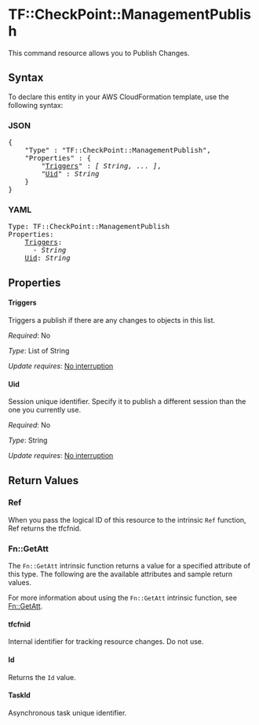 # TF::CheckPoint::ManagementPublish

This command resource allows you to Publish Changes.

## Syntax

To declare this entity in your AWS CloudFormation template, use the following syntax:

### JSON

<pre>
{
    "Type" : "TF::CheckPoint::ManagementPublish",
    "Properties" : {
        "<a href="#triggers" title="Triggers">Triggers</a>" : <i>[ String, ... ]</i>,
        "<a href="#uid" title="Uid">Uid</a>" : <i>String</i>
    }
}
</pre>

### YAML

<pre>
Type: TF::CheckPoint::ManagementPublish
Properties:
    <a href="#triggers" title="Triggers">Triggers</a>: <i>
      - String</i>
    <a href="#uid" title="Uid">Uid</a>: <i>String</i>
</pre>

## Properties

#### Triggers

Triggers a publish if there are any changes to objects in this list.

_Required_: No

_Type_: List of String

_Update requires_: [No interruption](https://docs.aws.amazon.com/AWSCloudFormation/latest/UserGuide/using-cfn-updating-stacks-update-behaviors.html#update-no-interrupt)

#### Uid

Session unique identifier. Specify it to publish a different session than the one you currently use.

_Required_: No

_Type_: String

_Update requires_: [No interruption](https://docs.aws.amazon.com/AWSCloudFormation/latest/UserGuide/using-cfn-updating-stacks-update-behaviors.html#update-no-interrupt)

## Return Values

### Ref

When you pass the logical ID of this resource to the intrinsic `Ref` function, Ref returns the tfcfnid.

### Fn::GetAtt

The `Fn::GetAtt` intrinsic function returns a value for a specified attribute of this type. The following are the available attributes and sample return values.

For more information about using the `Fn::GetAtt` intrinsic function, see [Fn::GetAtt](https://docs.aws.amazon.com/AWSCloudFormation/latest/UserGuide/intrinsic-function-reference-getatt.html).

#### tfcfnid

Internal identifier for tracking resource changes. Do not use.

#### Id

Returns the <code>Id</code> value.

#### TaskId

Asynchronous task unique identifier.

